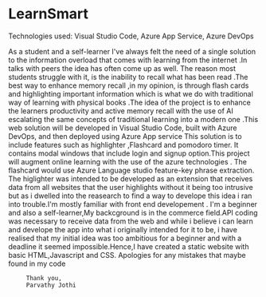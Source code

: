 # LearnSmart

Technologies used:
Visual Studio Code,
Azure App Service,
Azure DevOps

As a student and a self-learner I've always felt the need of a single solution to the information overload that comes with learning from the internet .In talks with peers the idea has often come up as well. The reason most students struggle with it, is the inability to recall what has been read .The best way to enhance memory recall ,in my opinion, is through flash cards and highlighting important information which is what we do with traditional way of learning with physical books .The idea of the project is to enhance the learners productivity and active memory recall with the use of AI escalating the same concepts of traditional learning into a modern one  .This web solution will be developed in Visual Studio Code, built with Azure DevOps, and then deployed using Azure App service
         This solution is to include features such as highlighter ,Flashcard and pomodoro timer. It contains modal windows that include login and signup option.This project will augment online learning with the use of the azure technologies .
                 The flashcard would use Azure Language studio feature-key phrase extraction.
         The higlighter was intended to be developed as an extension that receives data from all websites that the user highlights without it being too intrusive but as i dwelled into the reasearch to find a way to develope this idea i ran into trouble.I'm mostly familiar with front end developement .
         I'm a beginner and also a self-learner,My backcground is in the commerce field.API coding was necessary to receive data from the web and while i believe i can learn and develope the app into what i originally intended for it to be, i have realised that my initial idea was too ambitious for a beginner and  with a deadline it seemed impossible.Hence,I have created a static website with basic HTML,Javascript and CSS.
         Apologies for any mistakes that maybe found in my code
         
         Thank you,
         Parvathy Jothi
